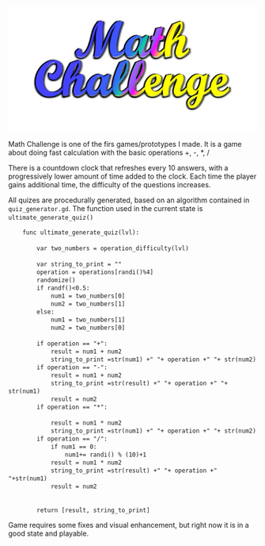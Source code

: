 ![mathchallenge](./logo_title/mathchallenge.png)


Math Challenge is one of the firs games/prototypes I made. 
It is a game about doing fast calculation with the basic operations +, -, *, /

There is a countdown clock that refreshes every 10 answers, with a progressively lower amount of time added to the clock.
Each time the player gains additional time, the difficulty of the questions increases.

All quizes are procedurally generated, based on an algorithm contained in `quiz_generator.gd`. The function used in the current state is
`ultimate_generate_quiz()`

```GDScript
  	func ultimate_generate_quiz(lvl):
  
		var two_numbers = operation_difficulty(lvl)

		var string_to_print = ""
		operation = operations[randi()%4]
		randomize()
		if randf()<0.5:
			num1 = two_numbers[0]
			num2 = two_numbers[1]	
		else:
			num1 = two_numbers[1]
			num2 = two_numbers[0]	

		if operation == "+":
			result = num1 + num2
			string_to_print =str(num1) +" "+ operation +" "+ str(num2)
		if operation == "-":
			result = num1 + num2
			string_to_print =str(result) +" "+ operation +" "+ str(num1)
			result = num2
		if operation == "*":

			result = num1 * num2
			string_to_print =str(num1) +" "+ operation +" "+ str(num2)
		if operation == "/":
			if num1 == 0:
				num1+= randi() % (10)+1
			result = num1 * num2
			string_to_print =str(result) +" "+ operation +" "+str(num1)
			result = num2


		return [result, string_to_print]
  ```
 
 Game requires some fixes and visual enhancement, but right now it is in a good state and playable.
